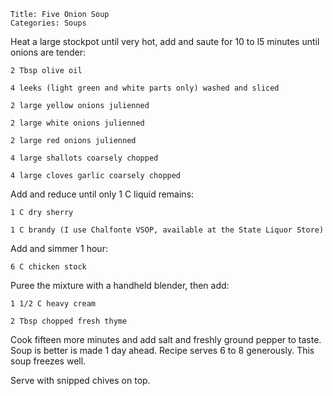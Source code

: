 ~~~ recipe-info
Title: Five Onion Soup
Categories: Soups
~~~

Heat a large stockpot until very hot, add and saute for 10 to l5 minutes until onions are tender:

~~~ recipe-ingredients
2 Tbsp olive oil

4 leeks (light green and white parts only) washed and sliced

2 large yellow onions julienned

2 large white onions julienned

2 large red onions julienned

4 large shallots coarsely chopped

4 large cloves garlic coarsely chopped
~~~

Add and reduce until only 1 C liquid remains:

~~~ recipe-ingredients
1 C dry sherry

1 C brandy (I use Chalfonte VSOP, available at the State Liquor Store)
~~~

Add and simmer 1 hour:

~~~ recipe-ingredients
6 C chicken stock
~~~

Puree the mixture with a handheld blender, then add:

~~~ recipe-ingredients
1 1/2 C heavy cream

2 Tbsp chopped fresh thyme
~~~

Cook fifteen more minutes and add salt and freshly ground pepper to taste. Soup is better is made 1
day ahead. Recipe serves 6 to 8 generously. This soup freezes well.

Serve with snipped chives on top.
